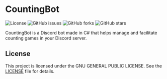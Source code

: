 # CountingBot

![License](https://img.shields.io/github/license/SniffBakaSniff/CountingBot)
![GitHub issues](https://img.shields.io/github/issues/SniffBakaSniff/CountingBot)
![GitHub forks](https://img.shields.io/github/forks/SniffBakaSniff/CountingBot)
![GitHub stars](https://img.shields.io/github/stars/SniffBakaSniff/CountingBot)

CountingBot is a Discord bot made in C# that helps manage and facilitate counting games in your Discord server.

## License

This project is licensed under the GNU GENERAL PUBLIC LICENSE. See the [LICENSE](LICENSE) file for details.
